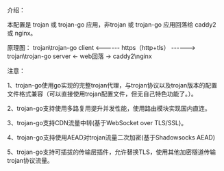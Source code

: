 介绍：

本配置是 trojan 或 trojan-go 应用，非trojan 或 trojan-go 应用回落给 caddy2 或 nginx。

原理图： trojan\trojan-go client <------ https（http+tls） ------> trojan\trojan-go server <- web回落 -> caddy2\nginx

注意：

1、trojan-go使用go实现的完整trojan代理，与trojan协议以及trojan版本的配置文件格式兼容（可以直接使用trojan配置文件，但无自己特色功能了。）。

2、trojan-go支持使用多路复用提升并发性能，使用路由模块实现国内直连。

3、trojan-go支持CDN流量中转(基于WebSocket over TLS/SSL)。

4、trojan-go支持使用AEAD对trojan流量二次加密(基于Shadowsocks AEAD)

5、trojan-go支持可插拔的传输层插件，允许替换TLS，使用其他加密隧道传输trojan协议流量。

